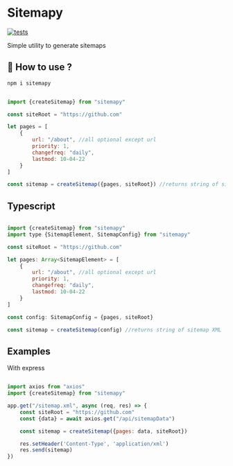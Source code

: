 # Sitemapy

[![tests](https://github.com/postiess/sitemapy/actions/workflows/test.yml/badge.svg)](https://github.com/postiess/sitemapy/actions/workflows/test.yml)

Simple utility to generate sitemaps

## 👀 How to use ?

```sh
npm i sitemapy
```

```js

import {createSitemap} from "sitemapy"

const siteRoot = "https://github.com"

let pages = [
    {
        url: "/about", //all optional except url
        priority: 1,
        changefreq: "daily",
        lastmod: 10-04-22
    }
]

const sitemap = createSitemap({pages, siteRoot}) //returns string of sitemap XML

```

## Typescript

```js

import {createSitemap} from "sitemapy"
import type {SitemapElement, SitemapConfig} from "sitemapy"

const siteRoot = "https://github.com"

let pages: Array<SitemapElement> = [
    {
        url: "/about", //all optional except url
        priority: 1,
        changefreq: "daily",
        lastmod: 10-04-22
    }
]

const config: SitemapConfig = {pages, siteRoot}

const sitemap = createSitemap(config) //returns string of sitemap XML

```

## Examples

With express

```js

import axios from "axios"
import {createSitemap} from "sitemapy"

app.get("/sitemap.xml", async (req, res) => {
    const siteRoot = "https://github.com"
    const {data} = await axios.get("/api/sitemapData")

    const sitemap = createSitemap({pages: data, siteRoot})

    res.setHeader('Content-Type', 'application/xml')
    res.send(sitemap)
})

```